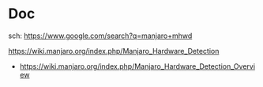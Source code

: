 # Doc
sch: https://www.google.com/search?q=manjaro+mhwd

https://wiki.manjaro.org/index.php/Manjaro_Hardware_Detection
- https://wiki.manjaro.org/index.php/Manjaro_Hardware_Detection_Overview
